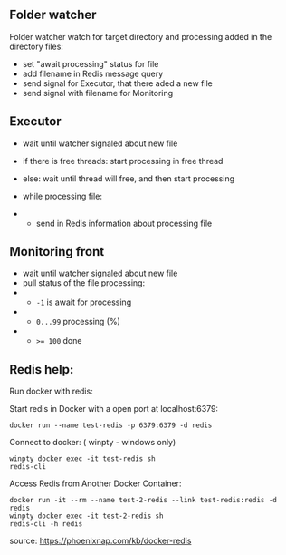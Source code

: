 ## Folder watcher

Folder watcher watch for target directory and processing added in the directory files:

- set "await processing" status for file
- add filename in Redis message query
- send signal for Executor, that there aded a new file
- send signal with filename for Monitoring

## Executor

- wait until watcher signaled about new file
- if there is free threads: start processing in free thread
- else: wait until thread will free, and then start processing

- while processing file:
- - send in Redis information about processing file

## Monitoring front

- wait until watcher signaled about new file
- pull status of the file processing:
- - `-1` is await for processing
- - `0...99` processing (%)
- - `>= 100` done

## Redis help:

Run docker with redis:

Start redis in Docker with a open port at localhost:6379:

```
docker run --name test-redis -p 6379:6379 -d redis
```

Connect to docker: ( winpty - windows only)

```
winpty docker exec -it test-redis sh
redis-cli
```

Access Redis from Another Docker Container:

```
docker run -it --rm --name test-2-redis --link test-redis:redis -d redis
winpty docker exec -it test-2-redis sh
redis-cli -h redis
```

source: https://phoenixnap.com/kb/docker-redis
